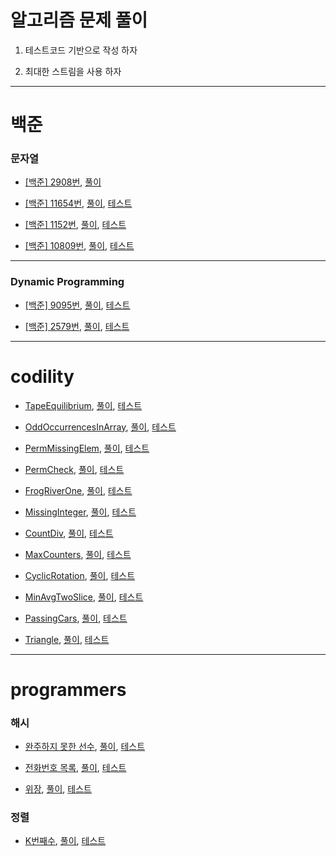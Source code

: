 알고리즘 문제 풀이  
================

1. 테스트코드 기반으로 작성 하자  

2. 최대한 스트림을 사용 하자  

---

백준  
====

### 문자열  

- [[백준] 2908번](https://www.acmicpc.net/problem/2908), [풀이](https://github.com/Hue9010/algorithm/blob/master/src/main/java/baekjoon/Num2908.java)

- [[백준] 11654번](https://www.acmicpc.net/problem/11654), [풀이](https://github.com/Hue9010/algorithm/blob/master/src/main/java/baekjoon/Num11654.java), [테스트](https://github.com/Hue9010/algorithm/blob/master/src/test/java/baekjoon/Num11654Test.java)  

- [[백준] 1152번](https://www.acmicpc.net/problem/1152), [풀이](https://github.com/Hue9010/algorithm/blob/master/src/main/java/baekjoon/Num1152.java), [테스트](https://github.com/Hue9010/algorithm/blob/master/src/test/java/baekjoon/Num1152Test.java)  

- [[백준] 10809번](https://www.acmicpc.net/problem/10809), [풀이](https://github.com/Hue9010/algorithm/blob/master/src/main/java/baekjoon/Num10809.java), [테스트](https://github.com/Hue9010/algorithm/blob/master/src/test/java/baekjoon/Num10809Test.java)  

---

### Dynamic Programming  

- [[백준] 9095번](https://www.acmicpc.net/problem/9095), [풀이](https://github.com/Hue9010/algorithm/blob/master/src/main/java/baekjoon/Num9095.java), [테스트](https://github.com/Hue9010/algorithm/blob/master/src/test/java/baekjoon/Num9095Test.java)  

- [[백준] 2579번](https://www.acmicpc.net/problem/2579), [풀이](https://github.com/Hue9010/algorithm/blob/master/src/main/java/baekjoon/Num2579.java), [테스트](https://github.com/Hue9010/algorithm/blob/master/src/test/java/baekjoon/Num2579Test.java)  

---

codility  
=============

- [TapeEquilibrium](https://app.codility.com/programmers/lessons/3-time_complexity/tape_equilibrium/), [풀이](https://github.com/Hue9010/algorithm/blob/master/src/main/java/codility/TapeEquilibrium.java), [테스트](https://github.com/Hue9010/algorithm/blob/master/src/test/java/codility/TapeEquilibriumTest.java)  
	
- [OddOccurrencesInArray](https://app.codility.com/programmers/lessons/2-arrays/odd_occurrences_in_array/), [풀이](https://github.com/Hue9010/algorithm/blob/master/src/main/java/codility/OddOccurrencesInArray.java), [테스트](https://github.com/Hue9010/algorithm/blob/master/src/test/java/codility/OddOccurrencesInArrayTest.java)  

- [PermMissingElem](https://app.codility.com/programmers/lessons/3-time_complexity/perm_missing_elem/), [풀이](https://github.com/Hue9010/algorithm/blob/master/src/main/java/codility/PermMissingElem.java), [테스트](https://github.com/Hue9010/algorithm/blob/master/src/test/java/codility/PermMissingElemTest.java)  

- [PermCheck](https://app.codility.com/programmers/lessons/4-counting_elements/perm_check/), [풀이](https://github.com/Hue9010/algorithm/blob/master/src/main/java/codility/PermCheck.java), [테스트](https://github.com/Hue9010/algorithm/blob/master/src/test/java/codility/PermCheckTest.java)  

- [FrogRiverOne](https://app.codility.com/programmers/lessons/4-counting_elements/frog_river_one/), [풀이](https://github.com/Hue9010/algorithm/blob/master/src/main/java/codility/FrogRiverOne.java), [테스트](https://github.com/Hue9010/algorithm/blob/master/src/test/java/codility/FrogRiverOneTest.java)  

- [MissingInteger](https://app.codility.com/programmers/lessons/4-counting_elements/missing_integer/), [풀이](https://github.com/Hue9010/algorithm/blob/master/src/main/java/codility/MissingInteger.java), [테스트](https://github.com/Hue9010/algorithm/blob/master/src/test/java/codility/MissingIntegerTest.java)  

- [CountDiv](https://app.codility.com/programmers/lessons/5-prefix_sums/count_div/), [풀이](https://github.com/Hue9010/algorithm/blob/master/src/main/java/codility/CountDiv.java), [테스트](https://github.com/Hue9010/algorithm/blob/master/src/test/java/codility/CountDivTest.java)  

- [MaxCounters](https://app.codility.com/programmers/lessons/4-counting_elements/max_counters/), [풀이](https://github.com/Hue9010/algorithm/blob/master/src/main/java/codility/MaxCounters.java), [테스트](https://github.com/Hue9010/algorithm/blob/master/src/test/java/codility/MaxCountersTest.java)  

- [CyclicRotation](https://app.codility.com/programmers/lessons/2-arrays/cyclic_rotation/), [풀이](https://github.com/Hue9010/algorithm/blob/master/src/main/java/codility/CyclicRotation.java), [테스트](https://github.com/Hue9010/algorithm/blob/master/src/test/java/codility/CyclicRotationTest.java)  

- [MinAvgTwoSlice](https://app.codility.com/programmers/lessons/5-prefix_sums/min_avg_two_slice/), [풀이](https://github.com/Hue9010/algorithm/blob/master/src/main/java/codility/MinAvgTwoSlice.java), [테스트](https://github.com/Hue9010/algorithm/blob/master/src/test/java/codility/MinAvgTwoSliceTest.java)  

- [PassingCars](https://app.codility.com/programmers/lessons/5-prefix_sums/passing_cars/), [풀이](https://github.com/Hue9010/algorithm/blob/master/src/main/java/codility/PassingCars.java), [테스트](https://github.com/Hue9010/algorithm/blob/master/src/test/java/codility/PassingCarsTest.java)  

- [Triangle](https://app.codility.com/programmers/lessons/6-sorting/triangle/), [풀이](https://github.com/Hue9010/algorithm/blob/master/src/main/java/codility/Triangle.java), [테스트](https://github.com/Hue9010/algorithm/blob/master/src/test/java/codility/TriangleTest.java)  

---

programmers  
=============

### 해시

- [완주하지 못한 선수](https://programmers.co.kr/learn/courses/30/lessons/42576?language=java), [풀이](https://github.com/Hue9010/algorithm/blob/master/src/main/java/programmers/Hash1.java), [테스트](https://github.com/Hue9010/algorithm/blob/master/src/test/java/programmers/Hash1Test.java)  

- [전화번호 목록](https://programmers.co.kr/learn/courses/30/lessons/42577?language=java), [풀이](https://github.com/Hue9010/algorithm/blob/master/src/main/java/programmers/Hash2.java), [테스트](https://github.com/Hue9010/algorithm/blob/master/src/test/java/programmers/Hash2Test.java)  

- [위장](https://programmers.co.kr/learn/courses/30/lessons/42578?language=java), [풀이](https://github.com/Hue9010/algorithm/blob/master/src/main/java/programmers/Hash3.java), [테스트](https://github.com/Hue9010/algorithm/blob/master/src/test/java/programmers/Hash3Test.java)  

### 정렬

- [K번째수](https://programmers.co.kr/learn/courses/30/lessons/42748?language=java), [풀이](https://github.com/Hue9010/algorithm/blob/master/src/main/java/programmers/Sort1.java), [테스트](https://github.com/Hue9010/algorithm/blob/master/src/test/java/programmers/Sort1Test.java)  